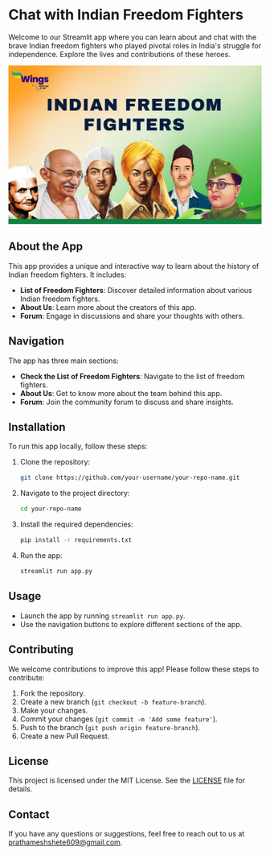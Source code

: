# Chat with Indian Freedom Fighters

Welcome to our Streamlit app where you can learn about and chat with the brave Indian freedom fighters who played pivotal roles in India's struggle for independence. Explore the lives and contributions of these heroes.

![Homepage](assets/homepage.jpg)

## About the App

This app provides a unique and interactive way to learn about the history of Indian freedom fighters. It includes:

- **List of Freedom Fighters**: Discover detailed information about various Indian freedom fighters.
- **About Us**: Learn more about the creators of this app.
- **Forum**: Engage in discussions and share your thoughts with others.

## Navigation

The app has three main sections:

- **Check the List of Freedom Fighters**: Navigate to the list of freedom fighters.
- **About Us**: Get to know more about the team behind this app.
- **Forum**: Join the community forum to discuss and share insights.

## Installation

To run this app locally, follow these steps:

1. Clone the repository:

    ```sh
    git clone https://github.com/your-username/your-repo-name.git
    ```

2. Navigate to the project directory:

    ```sh
    cd your-repo-name
    ```

3. Install the required dependencies:

    ```sh
    pip install -r requirements.txt
    ```

4. Run the app:

    ```sh
    streamlit run app.py
    ```

## Usage

- Launch the app by running `streamlit run app.py`.
- Use the navigation buttons to explore different sections of the app.

## Contributing

We welcome contributions to improve this app! Please follow these steps to contribute:

1. Fork the repository.
2. Create a new branch (`git checkout -b feature-branch`).
3. Make your changes.
4. Commit your changes (`git commit -m 'Add some feature'`).
5. Push to the branch (`git push origin feature-branch`).
6. Create a new Pull Request.

## License

This project is licensed under the MIT License. See the [LICENSE](LICENSE) file for details.

## Contact

If you have any questions or suggestions, feel free to reach out to us at [prathameshshete609@gmail.com](mailto:prathameshshete609@gmail.com).

